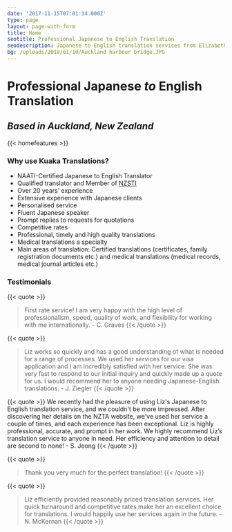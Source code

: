 ```yaml
---
date: '2017-11-15T07:01:34.000Z'
type: page
layout: page-with-form
title: Home
seotitle: Professional Japanese to English Translation
seodescription: Japanese to English translation services from Elizabeth Sekizaki.
bg: /uploads/2018/01/10/Auckland harbour bridge.JPG
---
```


# Professional Japanese *to* English Translation

## *Based in Auckland, New Zealand*

{{< homefeatures >}}

### Why use Kuaka Translations?

* NAATI-Certified Japanese to English Translator
* Qualified translator and Member of [NZSTI](https://www.nzsti.org/)
* Over 20 years’ experience
* Extensive experience with Japanese clients
* Personalised service
* Fluent Japanese speaker
* Prompt replies to requests for quotations
* Competitive rates
* Professional, timely and high quality translations
* Medical translations a specialty
* Main areas of translation: Certified translations (certificates, family registration documents etc.) and medical translations (medical records, medical journal articles etc.)

### Testimonials

{{< quote >}}
> First rate service! I am very happy with the high level of professionalism, speed, quality of work, and flexibility for working with me internationally. - C. Graves
{{< /quote >}}

{{< quote >}}
> Liz works so quickly and has a good understanding of what is needed for a range of processes. We used her services for our visa application and I am incredibly satisfied with her service. She was very fast to respond to our initial inquiry and quickly made up a quote for us. I would recommend her to anyone needing Japanese-English translations. - J. Ziegler
{{< /quote >}}

{{< quote >}}
We recently had the pleasure of using Liz's Japanese to English translation service, and we couldn't be more impressed. After discovering her details on the NZTA website, we've used her service a couple of times, and each experience has been exceptional. Liz is highly professional, accurate, and prompt in her work. We highly recommend Liz’s translation service to anyone in need. Her efficiency and attention to detail are second to none! - S. Jeong
{{< /quote >}}

{{< quote >}}
> Thank you very much for the perfect translation!
{{< /quote >}}

{{< quote >}}
> Liz efficiently provided reasonably priced translation services. Her quick turnaround and competitive rates make her an
> excellent choice for translations. I would happily use her services again in the future. - N. McKernan
{{< /quote >}}
